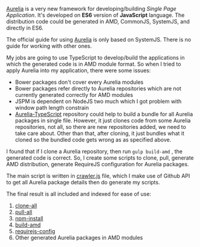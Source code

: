 [Aurelia](http://aurelia.io) is a very new framework for developing/building *Single Page Application*. It's developed on **ES6** version of **JavaScript** language. The distribution code could be generated in AMD, CommonJS, SystemJS, and directly in ES6.

The official guide for using [Aurelia](http://aurelia.io/get-started.html)  is only based on SystemJS. There is no guide for working with other ones.

My jobs are going to use TypeScript to develop/build the applications in which the generated code is in AMD module format. So when I tried to apply Aurelia into my application, there were some issues:

 - Bower packages don't cover every Aurelia modules
 - Bower packages refer directly to Aurelia repositories which are not currently generated correctly for AMD modules
 - JSPM is dependent on NodeJS two much which I got problem with window path length constrain
 - [Aurelia-TypeScript](https://github.com/cmichaelgraham/aurelia-typescript) repository could help to build a bundle for all Aurelia packages in single file. However, it just clones code from some Aurelia repositories, not all, so there are new repositories added, we need to take care about. Other than that, after cloning, it just bundles what it cloned so the bundled code gets wrong as as specified above.

I found that if I clone a Aurelia repository, then run `gulp build-amd` , the generated code is correct. So, I create some scripts to clone, pull, generate AMD distribution, generate RequireJS configuration for Aurelia packages.

The main script is written in [crawler.js](https://github.com/kanvuduc/aurelia-amd/blob/master/crawler.js) file, which I make use of Github API to get all Aurelia package details then do generate my scripts.

The final result is all included and indexed for ease of use:

 1. [clone-all](https://github.com/kanvuduc/aurelia-amd/blob/master/1.%20clone-all.sh)
 2. [pull-all](https://github.com/kanvuduc/aurelia-amd/blob/master/2.%20pull-all.sh)
 3. [npm-install](https://github.com/kanvuduc/aurelia-amd/blob/master/3.%20npm-install.sh)
 4. [build-amd](https://github.com/kanvuduc/aurelia-amd/blob/master/4.%20build-amd.sh)
 5. [requirejs-config](https://github.com/kanvuduc/aurelia-amd/blob/master/requirejs-config.js) 
 6. Other generated Aurelia packages in AMD modules
